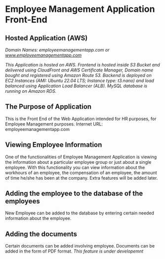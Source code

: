 # Employee Management Application Front-End

## Hosted Application (AWS)

*Domain Names: employeemanagementapp.com or www.employeemanagementapp.com*

*This Application is hosted on AWS. Frontend is hosted inside S3 Bucket and delivered using CloudFront and AWS Certificate Manager, Domain name bought and registered using Amazon Route 53. Backend is deployed on EC2 Instances (AMI: Ubuntu 22.04 LTS; Instance type: t3.nano) and load balanced using Application Load Balancer (ALB). MySQL database is running on Amazon RDS.*

## The Purpose of Application

This is the Front End of the Web Application intended for HR purposes, for Employee Management purposes.
Internet URL: employeemanagementapp.com

## Viewing Employee Information

One of the functionalities of Employee Management Application is viewing the information about a particular employee group or just about a single employee. 
With this functionality you can view information about the workhours of an employee, the compensation of an employee, the amount of time he/she has been at the company.
Extra features will be added later.

## Adding the employee to the database of the employees

New Employee can be added to the database by entering certain needed information about the employee.

## Adding the documents 

Certain documents can be added involving employee. Documents can be added in the form of PDF format.
*This feature is under developemnt*
